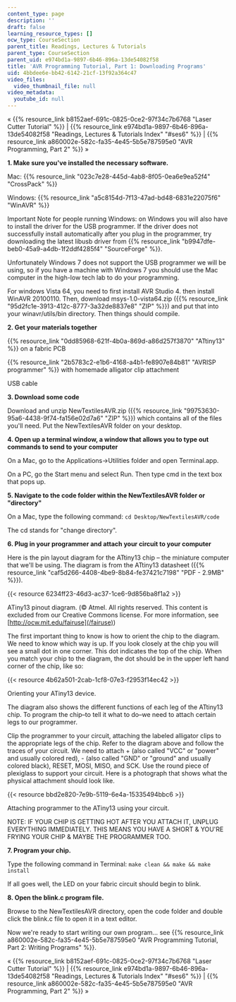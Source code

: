 ```yaml
---
content_type: page
description: ''
draft: false
learning_resource_types: []
ocw_type: CourseSection
parent_title: Readings, Lectures & Tutorials
parent_type: CourseSection
parent_uid: e974bd1a-9897-6b46-896a-13de54082f58
title: 'AVR Programming Tutorial, Part 1: Downloading Programs'
uid: 4bbdee6e-bb42-6142-21cf-13f92a364c47
video_files:
  video_thumbnail_file: null
video_metadata:
  youtube_id: null
---
```

« {{% resource_link b8152aef-691c-0825-0ce2-97f34c7b6768 "Laser Cutter Tutorial" %}} | {{% resource_link e974bd1a-9897-6b46-896a-13de54082f58 "Readings, Lectures & Tutorials Index" "#ses6" %}} | {{% resource_link a860002e-582c-fa35-4e45-5b5e787595e0 "AVR Programming, Part 2" %}} »

**1\. Make sure you've installed the necessary software.**

Mac: {{% resource_link "023c7e28-445d-4ab8-8f05-0ea6e9ea52f4" "CrossPack" %}}

Windows: {{% resource_link "a5c8154d-7f13-47ad-bd48-6831e22075f6" "WinAVR" %}}

Important Note for people running Windows: on Windows you will also have to install the driver for the USB programmer. If the driver does not successfully install automatically after you plug in the programmer, try downloading the latest libusb driver from {{% resource_link "b9947dfe-beb0-45a9-a4db-1f2ddf4285f4" "SourceForge" %}}.

Unfortunately Windows 7 does not support the USB programmer we will be using, so if you have a machine with Windows 7 you should use the Mac computer in the high-low tech lab to do your programming.

For windows Vista 64, you need to first install AVR Studio 4. then install WinAVR 20100110. Then, download msys-1.0-vista64.zip ({{% resource_link "95d2fc1e-3913-412c-8777-3a32de8837e8" "ZIP" %}}) and put that into your winavr/utils/bin directory. Then things should compile.

**2\. Get your materials together**

{{% resource_link "0dd85968-621f-4b0a-869d-a86d257f3870" "ATtiny13" %}} on a fabric PCB

{{% resource_link "2b5783c2-e1b6-4168-a4b1-fe8907e84b81" "AVRISP programmer" %}} with homemade alligator clip attachment

USB cable

**3\. Download some code**

Download and unzip NewTextilesAVR.zip ({{% resource_link "99753630-95a6-4438-9f74-fa156e02d7a6" "ZIP" %}}) which contains all of the files you'll need. Put the NewTextilesAVR folder on your desktop.

**4\. Open up a terminal window, a window that allows you to type out commands to send to your computer**

On a Mac, go to the Applications→Utilities folder and open Terminal.app.

On a PC, go the Start menu and select Run. Then type cmd in the text box that pops up.

**5\. Navigate to the code folder within the NewTextilesAVR folder or "directory"**

On a Mac, type the following command: `cd Desktop/NewTextilesAVR/code`

The cd stands for "change directory".

**6\. Plug in your programmer and attach your circuit to your computer**

Here is the pin layout diagram for the ATtiny13 chip – the miniature computer that we'll be using. The diagram is from the ATtiny13 datasheet ({{% resource_link "caf5d266-4408-4be9-8b84-fe37421c7198" "PDF - 2.9MB" %}}).

{{< resource 6234ff23-46d3-ac37-1ce6-9d856ba8f1a2 >}}

ATiny13 pinout diagram. (© Atmel. All rights reserved. This content is excluded from our Creative Commons license. For more information, see [http://ocw.mit.edu/fairuse](/fairuse))

The first important thing to know is how to orient the chip to the diagram. We need to know which way is up. If you look closely at the chip you will see a small dot in one corner. This dot indicates the top of the chip. When you match your chip to the diagram, the dot should be in the upper left hand corner of the chip, like so:

{{< resource 4b62a501-2cab-1cf8-07e3-f2953f14ec42 >}}

Orienting your ATiny13 device.

The diagram also shows the different functions of each leg of the ATtiny13 chip. To program the chip–to tell it what to do–we need to attach certain legs to our programmer.

Clip the programmer to your circuit, attaching the labeled alligator clips to the appropriate legs of the chip. Refer to the diagram above and follow the traces of your circuit. We need to attach + (also called "VCC" or "power" and usually colored red), - (also called "GND" or "ground" and usually colored black), RESET, MOSI, MISO, and SCK. Use the round piece of plexiglass to support your circuit. Here is a photograph that shows what the physical attachment should look like.

{{< resource bbd2e820-7e9b-5119-6e4a-15335494bbc6 >}}

Attaching programmer to the ATiny13 using your circuit.

NOTE: IF YOUR CHIP IS GETTING HOT AFTER YOU ATTACH IT, UNPLUG EVERYTHING IMMEDIATELY. THIS MEANS YOU HAVE A SHORT & YOU'RE FRYING YOUR CHIP & MAYBE THE PROGRAMMER TOO.

**7\. Program your chip.**

Type the following command in Terminal: `make clean && make && make install`

If all goes well, the LED on your fabric circuit should begin to blink.

**8\. Open the blink.c program file.**

Browse to the NewTextilesAVR directory, open the code folder and double click the blink.c file to open it in a text editor.

Now we're ready to start writing our own program… see {{% resource_link a860002e-582c-fa35-4e45-5b5e787595e0 "AVR Programming Tutorial, Part 2: Writing Programs" %}}.

« {{% resource_link b8152aef-691c-0825-0ce2-97f34c7b6768 "Laser Cutter Tutorial" %}} | {{% resource_link e974bd1a-9897-6b46-896a-13de54082f58 "Readings, Lectures & Tutorials Index" "#ses6" %}} | {{% resource_link a860002e-582c-fa35-4e45-5b5e787595e0 "AVR Programming, Part 2" %}} »